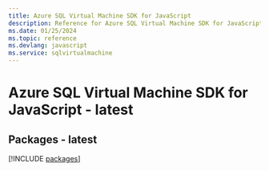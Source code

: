 ```yaml
---
title: Azure SQL Virtual Machine SDK for JavaScript
description: Reference for Azure SQL Virtual Machine SDK for JavaScript
ms.date: 01/25/2024
ms.topic: reference
ms.devlang: javascript
ms.service: sqlvirtualmachine
---
```

# Azure SQL Virtual Machine SDK for JavaScript - latest
## Packages - latest
[!INCLUDE [packages](sql-virtual-machine-index.md)]